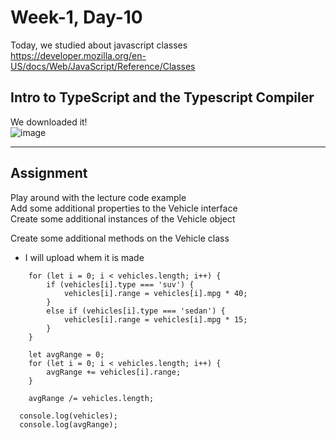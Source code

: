 Week-1, Day-10
===
   
   
Today, we studied about javascript classes   
   https://developer.mozilla.org/en-US/docs/Web/JavaScript/Reference/Classes    
   
Intro to TypeScript and the Typescript Compiler     
---   
   
We downloaded it!   
![image](https://user-images.githubusercontent.com/57173871/125894955-082107a1-d406-490b-ae9b-8e0d27a6e8b8.png)
   
* * *
Assignment   
---

Play around with the lecture code example   
Add some additional properties to the Vehicle interface   
Create some additional instances of the Vehicle object   


Create some additional methods on the Vehicle class   

* I will upload whem it is made   
```
    for (let i = 0; i < vehicles.length; i++) {
        if (vehicles[i].type === 'suv') {
            vehicles[i].range = vehicles[i].mpg * 40;
        }
        else if (vehicles[i].type === 'sedan') {
            vehicles[i].range = vehicles[i].mpg * 15;
        }
    }

    let avgRange = 0;
    for (let i = 0; i < vehicles.length; i++) {
        avgRange += vehicles[i].range;
    }
    
    avgRange /= vehicles.length;

  console.log(vehicles);
  console.log(avgRange);
  ```
